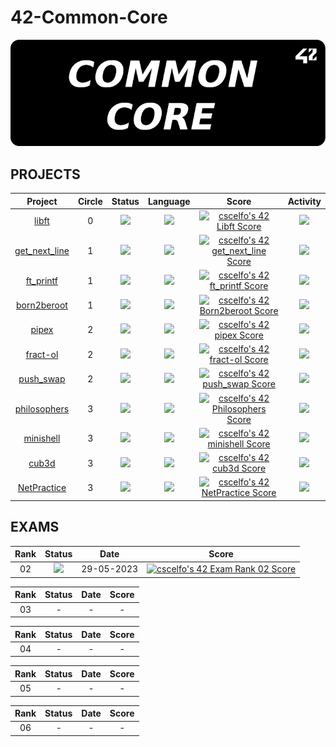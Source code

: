 # 42-Common-Core

<p align="center">
	<img src="https://github.com/Scelfo42/Scelfo42/blob/main/42_banners/Common-Core-banner.png">
</p>

## PROJECTS
<div align="center">

| Project | Circle | Status | Language | Score | Activity |
| :---: | :---: | :---: | :---: | :---: | :---: |
| [libft](https://github.com/Scelfo42/libft) | 0 | <img src="https://img.shields.io/badge/done-sucess" /> |<img src="https://img.shields.io/github/languages/top/Scelfo42/libft" /> | [![cscelfo's 42 Libft Score](https://badge42.vercel.app/api/v2/clg22s3a2000608ml2qvs6aly/project/2817953)](https://github.com/JaeSeoKim/badge42) | <img src="https://img.shields.io/github/last-commit/Scelfo42/libft" /> |
| [get_next_line](https://github.com/Scelfo42/get_next_line) | 1 | <img src="https://img.shields.io/badge/done-sucess" /> |<img src="https://img.shields.io/github/languages/top/Scelfo42/get_next_line" /> | [![cscelfo's 42 get_next_line Score](https://badge42.vercel.app/api/v2/clg22s3a2000608ml2qvs6aly/project/2878670)](https://github.com/JaeSeoKim/badge42) | <img src="https://img.shields.io/github/last-commit/Scelfo42/get_next_line" /> |
| [ft_printf](https://github.com/Scelfo42/ft_printf) | 1 | <img src="https://img.shields.io/badge/done-sucess" /> | <img src="https://img.shields.io/github/languages/top/Scelfo42/ft_printf" /> | [![cscelfo's 42 ft_printf Score](https://badge42.vercel.app/api/v2/clg22s3a2000608ml2qvs6aly/project/2878560)](https://github.com/JaeSeoKim/badge42) | <img src="https://img.shields.io/github/last-commit/jotavare/ft_printf" /> |
| [born2beroot](https://github.com/Scelfo42/born2beroot) | 1 | <img src="https://img.shields.io/badge/done-sucess" /> | <img src="https://img.shields.io/github/languages/top/Scelfo42/born2beroot" /> | [![cscelfo's 42 Born2beroot Score](https://badge42.vercel.app/api/v2/clg22s3a2000608ml2qvs6aly/project/2891669)](https://github.com/JaeSeoKim/badge42) | <img src="https://img.shields.io/github/last-commit/jotavare/born2beroot" /> |
| [pipex](https://github.com/Scelfo42/pipex) | 2 | <img src="https://img.shields.io/badge/done-sucess" /> | <img src="https://img.shields.io/github/languages/top/Scelfo42/pipex" /> | [![cscelfo's 42 pipex Score](https://badge42.vercel.app/api/v2/clg22s3a2000608ml2qvs6aly/project/3089535)](https://github.com/JaeSeoKim/badge42) | <img src="https://img.shields.io/github/last-commit/Scelfo42/pipex" /> |
| [fract-ol](https://github.com/Scelfo42/fract-ol) | 2 | <img src="https://img.shields.io/badge/done-sucess" /> | <img src="https://img.shields.io/github/languages/top/Scelfo42/fract-ol" /> | [![cscelfo's 42 fract-ol Score](https://badge42.vercel.app/api/v2/clg22s3a2000608ml2qvs6aly/project/2977398)](https://github.com/JaeSeoKim/badge42) | <img src="https://img.shields.io/github/last-commit/Scelfo42/fract-ol" /> |
| [push_swap](https://github.com/Scelfo42/push_swap) | 2 | <img src="https://img.shields.io/badge/done-sucess" /> | <img src="https://img.shields.io/github/languages/top/Scelfo42/push_swap" /> | [![cscelfo's 42 push_swap Score](https://badge42.vercel.app/api/v2/clg22s3a2000608ml2qvs6aly/project/2978327)](https://github.com/JaeSeoKim/badge42) | <img src="https://img.shields.io/github/last-commit/Scelfo42/push_swap" /> |
| [philosophers](https://github.com/Scelfo42/philosopher) | 3 | <img src="https://img.shields.io/badge/done-sucess" /> | <img src="https://img.shields.io/github/languages/top/Scelfo42/philosopher" /> | [![cscelfo's 42 Philosophers Score](https://badge42.vercel.app/api/v2/clg22s3a2000608ml2qvs6aly/project/3110462)](https://github.com/JaeSeoKim/badge42) | <img src="https://img.shields.io/github/last-commit/Scelfo42/philosopher" /> |
| [minishell](https://github.com/Scelfo42/minishell) | 3 | <img src="https://img.shields.io/badge/done-sucess" /> | <img src="https://img.shields.io/github/languages/top/Scelfo42/minishell" /> | [![cscelfo's 42 minishell Score](https://badge42.vercel.app/api/v2/clg22s3a2000608ml2qvs6aly/project/3112055)](https://github.com/JaeSeoKim/badge42) | <img src="https://img.shields.io/github/last-commit/Scelfo42/minishell" /> |
| [cub3d](https://github.com/Scelfo42/cub3d) | 3 | <img src="https://img.shields.io/badge/done-sucess" /> | <img src="https://img.shields.io/github/languages/top/Scelfo42/cub3d" /> | [![cscelfo's 42 cub3d Score](https://badge42.vercel.app/api/v2/clg22s3a2000608ml2qvs6aly/project/3112055)](https://github.com/JaeSeoKim/badge42) | <img src="https://img.shields.io/github/last-commit/Scelfo42/cub3d" /> |
| [NetPractice](https://github.com/Scelfo42/NetPractice) | 3 | <img src="https://img.shields.io/badge/done-sucess" /> | <img src="https://img.shields.io/github/languages/top/Scelfo42/NetPractice" /> | [![cscelfo's 42 NetPractice Score](https://badge42.vercel.app/api/v2/clg22s3a2000608ml2qvs6aly/project/3112055)](https://github.com/JaeSeoKim/badge42) | <img src="https://img.shields.io/github/last-commit/Scelfo42/NetPractice" /> |
</div>

## EXAMS
<div align="center">

| Rank | Status | Date | Score |
| :---: | :---: | :---: | :---: |
| 02 | <img src="https://img.shields.io/badge/sucess-sucess" /> | 29-05-2023 | [![cscelfo's 42 Exam Rank 02 Score](https://badge42.vercel.app/api/v2/clg22s3a2000608ml2qvs6aly/project/3106235)](https://github.com/JaeSeoKim/badge42) |

| Rank | Status | Date | Score |
| :---: | :---: | :---: | :---: |
| 03 | - | - | - |

| Rank | Status | Date | Score |
| :---: | :---: | :---: | :---: |
| 04 | - | - | - |
	
| Rank | Status | Date | Score |
| :---: | :---: | :---: | :---: |
| 05 | - | - | - |

| Rank | Status | Date | Score |
| :---: | :---: | :---: | :---: |
| 06 | - | - | - | - |

</div>
